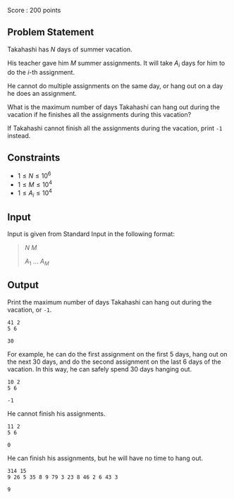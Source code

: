 Score : $200$ points

## Problem Statement

Takahashi has $N$ days of summer vacation.

His teacher gave him $M$ summer assignments. It will take $A_i$ days for him to do the $i$-th assignment.

He cannot do multiple assignments on the same day, or hang out on a day he does an assignment.

What is the maximum number of days Takahashi can hang out during the vacation if he finishes all the assignments during this vacation?

If Takahashi cannot finish all the assignments during the vacation, print `-1` instead.

## Constraints

- $1 \leq N \leq 10^6$
- $1 \leq M \leq 10^4$
- $1 \leq A_i \leq 10^4$

## Input

Input is given from Standard Input in the following format:

> $N$ $M$
> 
> $A_1$ $...$ $A_M$

## Output

Print the maximum number of days Takahashi can hang out during the vacation, or `-1`.

```input1
41 2
5 6
```

```output1
30
```

For example, he can do the first assignment on the first $5$ days, hang out on the next $30$ days, and do the second assignment on the last $6$ days of the vacation. In this way, he can safely spend $30$ days hanging out.

```input2
10 2
5 6
```

```output2
-1
```

He cannot finish his assignments.

```input3
11 2
5 6
```

```output3
0
```

He can finish his assignments, but he will have no time to hang out.

```input4
314 15
9 26 5 35 8 9 79 3 23 8 46 2 6 43 3
```

```output4
9
```